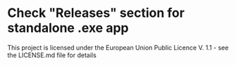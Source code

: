 # Check "Releases" section for standalone .exe app

This project is licensed under the European Union Public Licence V. 1.1 - see the LICENSE.md file for details

